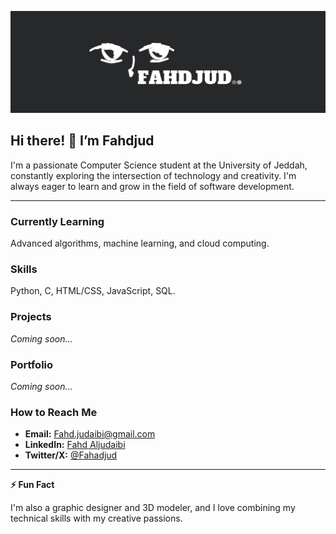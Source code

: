 ![Header](Header.png)

## Hi there! 👋 I’m Fahdjud

I'm a passionate Computer Science student at the University of Jeddah, constantly exploring the intersection of technology and creativity. I'm always eager to learn and grow in the field of software development.

---

### Currently Learning
Advanced algorithms, machine learning, and cloud computing.

### Skills
Python, C, HTML/CSS, JavaScript, SQL.

### Projects
*Coming soon...*

### Portfolio
*Coming soon...*

### How to Reach Me
- **Email:** [Fahd.judaibi@gmail.com](mailto:Fahd.judaibi@gmail.com)
- **LinkedIn:** [Fahd Aljudaibi](https://www.linkedin.com/in/fahd-aljudaibi)
- **Twitter/X:** [@Fahadjud](https://x.com/Fahadjud)

---

**⚡ Fun Fact**

I'm also a graphic designer and 3D modeler, and I love combining my technical skills with my creative passions.
